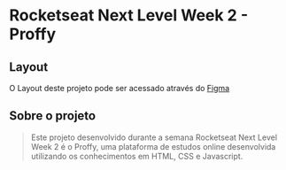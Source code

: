 # Rocketseat Next Level Week 2 - Proffy
## Layout
O Layout deste projeto pode ser acessado através do [Figma](https://www.figma.com/file/kFFLTmZKTmPsEJB5R81JNj/Proffy-Web-(Copy)?node-id=0%3A1)

## Sobre o projeto

> Este projeto desenvolvido durante a semana Rocketseat Next Level Week 2 é o Proffy, uma plataforma de estudos online desenvolvida utilizando os conhecimentos em HTML, CSS e Javascript.